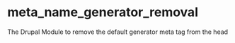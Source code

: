 meta_name_generator_removal
===========================

The Drupal Module to remove the default generator meta tag from the head